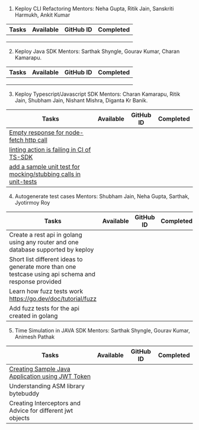 1. Keploy CLI Refactoring
Mentors: Neha Gupta, Ritik Jain, Sanskriti Harmukh, Ankit Kumar

| Tasks | Available | GitHub ID | Completed |
|-------|-----------|-----------|-----------|
|       |           |           |           |
|       |           |           |           |
|       |           |           |           |

2. Keploy Java SDK
Mentors: Sarthak Shyngle, Gourav Kumar, Charan Kamarapu.

| Tasks | Available | GitHub ID | Completed |
|-------|-----------|-----------|-----------|
|       |           |           |           |
|       |           |           |           |
|       |           |           |           |

3. Keploy Typescript/Javascript SDK
Mentors: Charan Kamarapu, Ritik Jain, Shubham Jain, Nishant Mishra, Diganta Kr Banik.

| Tasks | Available | GitHub ID | Completed |
|-------|-----------|-----------|-----------|
| [Empty response for node-fetch http call](https://github.com/keploy/typescript-sdk/issues/49)      |           |           |           |
| [linting action is failing in CI of TS-SDK](https://github.com/keploy/typescript-sdk/issues/50)       |           |           |           |
| [add a sample unit test for mocking/stubbing calls in unit-tests](https://github.com/keploy/samples-typescript/issues/10)      |           |           |           |

4. Autogenerate test cases
Mentors: Shubham Jain, Neha Gupta, Sarthak, Jyotirmoy Roy

| Tasks | Available | GitHub ID | Completed |
|----------------------------------------------------------------------------------------------------------|-----------|-----------|-----------|
| Create a rest api in golang using any router and one database supported by keploy                   |           |           |           |
| Short list different ideas to generate more than one testcase using api schema and response provided |           |           |           |
| Learn how fuzz tests work https://go.dev/doc/tutorial/fuzz                                        |           |           |           |
| Add fuzz tests for the api created in golang                                               |           |           |           |


5. Time Simulation in JAVA SDK
Mentors: Sarthak Shyngle, Gourav Kumar, Animesh Pathak

| Tasks                                            | Available | GitHub ID | Completed |
|--------------------------------------------------|-----------|-----------|-----------|
| [Creating Sample Java Application using JWT Token](https://github.com/keploy/samples-java/issues/34) |           |           |           |
| Understanding ASM library bytebuddy              |           |           |           |
| Creating Interceptors and Advice for different jwt objects   |           |           |           |
